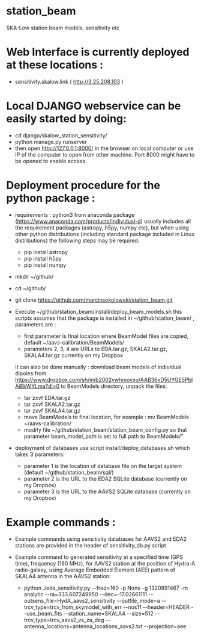 # station_beam
SKA-Low station beam models, sensitivity etc

# Web Interface is currently deployed at these locations :

  - sensitivity.skalow.link ( http://3.25.208.103 )

# Local DJANGO webservice can be easily started by doing:
  - cd django/skalow_station_sensitivity/
  - python manage.py runserver
  - then open http://127.0.0.1:8000/ in the browser on local computer or use IP of the computer
    to open from other machine. Port 8000 might have to be opened to enable access.

# Deployment procedure for the python package :

  - requirements : python3 from anaconda package (https://www.anaconda.com/products/individual-d) usually includes all the requirement packages (astropy, h5py, numpy etc), but when 
    using other python distributions (including standard package included in Linux distributions) the following steps may be required:
    - pip install astropy
    - pip install h5py
    - pip install numpy

  - mkdir ~/github/
  - cd ~/github/
  - git clone https://github.com/marcinsokolowski/station_beam.git
  - Execute ~/github/station_beam/install/deploy_beam_models.sh this scripts assumes that the package is installed in ~/github/station_beam/ , parameters are :
     - first parameter is final location where BeamModel files are copied, default ~/aavs-calibration/BeamModels/
     - parameters 2, 3, 4 are URLs to EDA.tar.gz, SKALA2.tar.gz, SKALA4.tar.gz currently on my Dropbox

    It can also be done manually : download beam models of individual dipoles from https://www.dropbox.com/sh/imb2002vwhmoyxo/AAB36xD5UYGE5PblAiEkWYLma?dl=0 to BeamModels directory, unpack the files:
      - tar zxvf EDA.tar.gz
      - tar zxvf SKALA2.tar.gz
      - tar zxvf SKALA4.tar.gz    
      - move BeamModels to final location, for example : mv BeamModels ~/aavs-calibration/
      - modify file ~/github/station_beam/station_beam_config.py so that parameter beam_model_path is set to full path to BeamModels/"


  - deployment of databases use script install/deploy_databases.sh which takes 3 parameters:
    - parameter 1 is the location of database file on the target system (default ~/github/station_beam/sql/)
    - parameter 2 is the URL to the EDA2 SQLite database (currently on my Dropbox)
    - parameter 3 is the URL to the AAVS2 SQLite database (currently on my Dropbox)


    
# Example commands :

  - Example commands using sensitivity databases for AAVS2 and EDA2 stations are provided in the header of sensitivity_db.py script 

  - Example command to generated sensitivity at a specified time (GPS time), frequency (160 MHz), for AAVS2 station at the position of Hydra-A
    radio-galaxy, using Average Embedded Element (AEE) pattern of SKALA4 antenna in the AAVS2 station:

     - python ./eda_sensitivity.py --freq=160 -p None -g 1320891467  -m analytic --ra=333.607249950 --dec=-17.02661111 --outsens_file=HydA_aavs2_sensitivity --outfile_mode=a --trcv_type=trcv_from_skymodel_with_err  --nos11 --header=HEADER  --use_beam_fits --station_name=SKALA4 --size=512 --trcv_type=trcv_aavs2_vs_za_deg --antenna_locations=antenna_locations_aavs2.txt --projection=aee





    